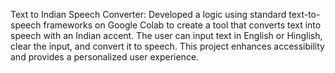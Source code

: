 Text to Indian Speech Converter: Developed a logic using standard text-to-speech frameworks on Google Colab to create a tool that converts text into speech with an Indian accent. The user can input text in English or Hinglish, clear the input, and convert it to speech. This project enhances accessibility and provides a personalized user experience.
